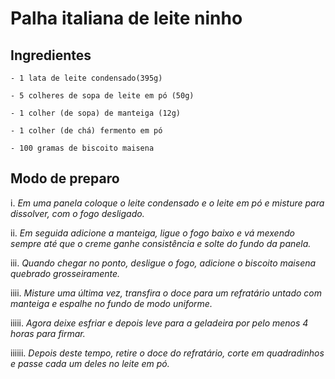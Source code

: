 # Palha italiana de leite ninho

## Ingredientes
  
    - 1 lata de leite condensado(395g)

    - 5 colheres de sopa de leite em pó (50g)

    - 1 colher (de sopa) de manteiga (12g)

    - 1 colher (de chá) fermento em pó

    - 100 gramas de biscoito maisena

## Modo de preparo


   i. *Em uma panela coloque o leite condensado e o leite em pó e misture para dissolver, com o fogo desligado.*

   ii. *Em seguida adicione a manteiga, ligue o fogo baixo e vá mexendo sempre até que o creme ganhe consistência e solte do fundo da panela.*

   iii. *Quando chegar no ponto, desligue o fogo, adicione o biscoito maisena quebrado grosseiramente.*

   iiii. *Misture uma última vez, transfira o doce para um refratário untado com manteiga e espalhe no fundo de modo uniforme.*

   iiiii. *Agora deixe esfriar e depois leve para a geladeira por pelo menos 4 horas para firmar.*

   iiiiii. *Depois deste tempo, retire o doce do refratário, corte em quadradinhos e passe cada um deles no leite em pó.*
    
    
    
    